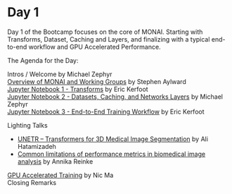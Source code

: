 # Day 1

Day 1 of the Bootcamp focuses on the core of MONAI.  Starting with Transforms, Dataset, Caching and Layers, and finalizing with a typical end-to-end workflow and GPU Accelerated Performance.

The Agenda for the Day:

Intros / Welcome by Michael Zephyr  
[Overview of MONAI and Working Groups](https://github.com/Project-MONAI/MONAIBootcamp2021/blob/main/day1/MONAI%20Overview.pdf) by Stephen Aylward  
[Jupyter Notebook 1 - Transforms](https://github.com/Project-MONAI/MONAIBootcamp2021/blob/main/day1/1.%20Getting%20Started%20with%20MONAI.ipynb) by Eric Kerfoot  
[Jupyter Notebook 2 - Datasets, Caching, and Networks Layers](https://github.com/Project-MONAI/MONAIBootcamp2021/blob/main/day1/2.%20MONAI%20Datasets%20and%20Caching.ipynb) by Michael Zephyr  
[Jupyter Notebook 3 - End-to-End Training Workflow](https://github.com/Project-MONAI/MONAIBootcamp2021/blob/main/day1/3.%20End-To-End%20Workflow%20with%20MONAI.ipynb) by Eric Kerfoot

Lighting Talks
- [UNETR – Transformers for 3D Medical Image Segmentation](https://github.com/Project-MONAI/MONAIBootcamp2021/blob/main/day1/UNETR_MONAI_Bootcamp_09_22_21.pdf) by Ali Hatamizadeh
- [Common limitations of performance metrics in biomedical image analysis]() by Annika Reinke

[GPU Accelerated Training](https://github.com/Project-MONAI/MONAIBootcamp2021/blob/main/day1/4.%20GPU%20accelerated%20training-2.pdf) by Nic Ma  
Closing Remarks

